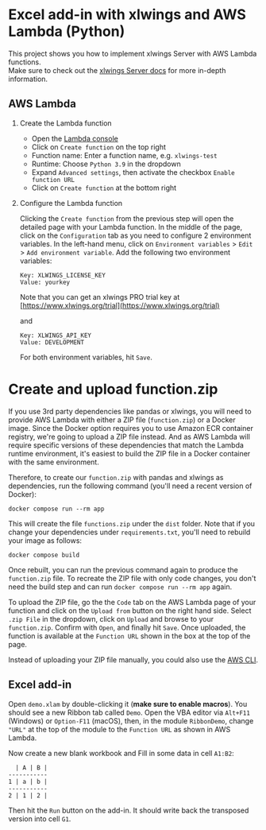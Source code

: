 # Excel add-in with xlwings and AWS Lambda (Python)

This project shows you how to implement xlwings Server with AWS Lambda functions.  
Make sure to check out the [xlwings Server docs](https://docs.xlwings.org/en/stable/remote_interpreter.html#remote-interpreter) for more in-depth information.

## AWS Lambda

1. Create the Lambda function

    * Open the [Lambda console](https://console.aws.amazon.com/lambda)
    * Click on `Create function` on the top right
    * Function name: Enter a function name, e.g. `xlwings-test`
    * Runtime: Choose `Python 3.9` in the dropdown
    * Expand `Advanced settings`, then activate the checkbox `Enable function URL`
    * Click on `Create function` at the bottom right

2. Configure the Lambda function

    Clicking the `Create function` from the previous step will open the detailed page with your Lambda function. In the middle of the page, click on the `Configuration` tab as you need to configure 2 environment variables. In the left-hand menu, click on `Environment variables` > `Edit` > `Add environment variable`. Add the following two environment variables:

    ```
    Key: XLWINGS_LICENSE_KEY
    Value: yourkey
    ```

    Note that you can get an xlwings PRO trial key at [https://www.xlwings.org/trial](https://www.xlwings.org/trial)

    and 

    ```
    Key: XLWINGS_API_KEY
    Value: DEVELOPMENT
    ```

    For both environment variables, hit `Save`.

# Create and upload function.zip

If you use 3rd party dependencies like pandas or xlwings, you will need to provide AWS Lambda with either a ZIP file (`function.zip`) or a Docker image. Since the Docker option requires you to use Amazon ECR container registry, we're going to upload a ZIP file instead. And as AWS Lambda will require specific versions of these dependencies that match the Lambda runtime environment, it's easiest to build the ZIP file in a Docker container with the same environment.

Therefore, to create our `function.zip` with pandas and xlwings as dependencies, run the following command (you'll need a recent version of Docker):

```
docker compose run --rm app
```

This will create the file `functions.zip` under the `dist` folder. Note that if you change your dependencies under `requirements.txt`, you'll need to rebuild your image as follows:

```
docker compose build
```

Once rebuilt, you can run the previous command again to produce the `function.zip` file. To recreate the ZIP file with only code changes, you don't need the build step and can run `docker compose run --rm app` again.

To upload the  ZIP file, go the the `Code` tab on the AWS Lambda page of your function and click on the `Upload from` button on the right hand side. Select `.zip File` in the dropdown, click on `Upload` and browse to your `function.zip`. Confirm with `Open`, and finally hit `Save`. Once uploaded, the function is available at the `Function URL` shown in the box at the top of the page.

Instead of uploading your ZIP file manually, you could also use the [AWS CLI](https://docs.aws.amazon.com/cli/latest/reference/lambda/update-function-code.html). 

## Excel add-in

Open `demo.xlam` by double-clicking it (**make sure to enable macros**). You should see a new Ribbon tab called `Demo`. Open the VBA editor via `Alt+F11` (Windows) or `Option-F11` (macOS), then, in the module `RibbonDemo`, change `"URL"` at the top of the module to the `Function URL` as shown in AWS Lambda.

Now create a new blank workbook and Fill in some data in cell `A1:B2`:

```
  | A | B |
-----------
1 | a | b |
-----------
2 | 1 | 2 |
```

Then hit the `Run` button on the add-in. It should write back the transposed version into cell `G1`.
